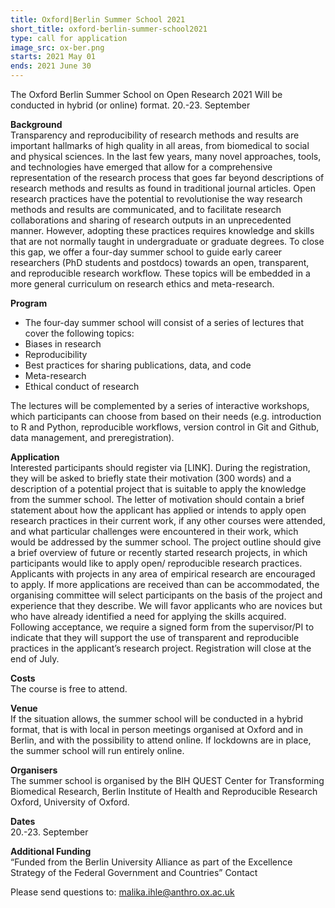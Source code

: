```yaml
---
title: Oxford|Berlin Summer School 2021
short_title: oxford-berlin-summer-school2021
type: call for application
image_src: ox-ber.png
starts: 2021 May 01
ends: 2021 June 30
---
```

The Oxford Berlin Summer School on Open Research 2021 Will be conducted in hybrid (or online) format. 20.-23. September

**Background**  
Transparency and reproducibility of research methods and results are important hallmarks of high quality in all areas, from biomedical to social and physical sciences. In the last few years, many novel approaches, tools, and technologies have emerged that allow for a comprehensive representation of the research process that goes far beyond descriptions of research methods and results as found in traditional journal articles. Open research practices have the potential to revolutionise the way research methods and results are communicated, and to facilitate research collaborations and sharing of research outputs in an unprecedented manner. However, adopting these practices requires knowledge and skills that are not normally taught in undergraduate or graduate degrees. To close this gap, we offer a four-day summer school to guide early career researchers (PhD students and postdocs) towards an open, transparent, and reproducible research workflow. These topics will be embedded in a more general curriculum on research ethics and meta-research.

**Program**  
- The four-day summer school will consist of a series of lectures that cover the following topics:
- Biases in research
- Reproducibility
- Best practices for sharing publications, data, and code
- Meta-research
- Ethical conduct of research

The lectures will be complemented by a series of interactive workshops, which participants can choose from based on their needs (e.g. introduction to R and Python, reproducible workflows, version control in Git and Github, data management, and preregistration).

**Application**  
Interested participants should register via [LINK]. During the registration, they will be asked to briefly state their motivation (300 words) and a description of a potential project that is suitable to apply the knowledge from the summer school. The letter of motivation should contain a brief statement about how the applicant has applied or intends to apply open research practices in their current work, if any other courses were attended, and what particular challenges were encountered in their work, which would be addressed by the summer school. The project outline should give a brief overview of future or recently started research projects, in which participants would like to apply open/ reproducible research practices. Applicants with projects in any area of empirical research are encouraged to apply. If more applications are received than can be accommodated, the organising committee will select participants on the basis of the project and experience that they describe. We will favor applicants who are novices but who have already identified a need for applying the skills acquired. Following acceptance, we require a signed form from the supervisor/PI to indicate that they will support the use of transparent and reproducible practices in the applicant’s research project.
Registration will close at the end of July.

**Costs**  
The course is free to attend.

**Venue**  
If the situation allows, the summer school will be conducted in a hybrid format, that is with local in person meetings organised at Oxford and in Berlin, and with the possibility to attend online. If lockdowns are in place, the summer school will run entirely online.

**Organisers**  
The summer school is organised by the BIH QUEST Center for Transforming Biomedical Research, Berlin Institute of Health and Reproducible Research Oxford, University of Oxford.

**Dates**  
20.-23. September

**Additional Funding**  
“Funded from the Berlin University Alliance as part of the Excellence Strategy of the Federal Government and Countries”
Contact

Please send questions to: [malika.ihle@anthro.ox.ac.uk](mailto:malika.ihle@anthro.ox.ac.uk)
